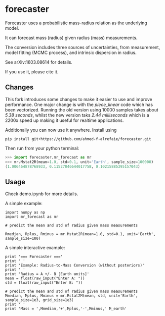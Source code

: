 forecaster
==========

Forecaster uses a probabilistic mass-radius relation as the underlying model.

It can forecast mass (radius) given radius (mass) measurements.

The conversion includes three sources of uncertainties, from measurement, model fitting (MCMC process), and intrinsic dispersion in radius.

See arXiv:1603.08614 for details. 

If you use it, please cite it.

Changes
-------

This fork introduces some changes to  make it easier to use and improve performance. One major change is with the
*piece_linear* code which has been vectorized. Running the old version using 10000 samples takes about *5.38 seconds*,
whilst the new version taks *2.44 milliseconds* which is a 2200x speed up making it useful for realtime applications.


Additionally you can now use it anywhere. Install using
```
pip install git+https://github.com/ahmed-f-alrefaie/forecaster.git
```

Then run from your python terminal:

```python
>>> import forecaster.mr_forecast as mr
>>> mr.Mstat2R(mean=1.0, std=0.1, unit='Earth', sample_size=100000)
(1.006464878768933, 0.11527046644017758, 0.10215885395157043)
```


Usage
-----

Check demo.ipynb for more details.


A simple example:

	import numpy as np
	import mr_forecast as mr
	
	# predict the mean and std of radius given mass measurements

	Rmedian, Rplus, Rminus = mr.Mstat2R(mean=1.0, std=0.1, unit='Earth', sample_size=100)

A simple interactive example:
    
    print '=== Forecaster ==='
    print ' '
    print 'Example: Radius-to-Mass Conversion (without posteriors)'
    print ' '
    print 'Radius = A +/- B [Earth units]'
    mean = float(raw_input("Enter A: "))
    std = float(raw_input("Enter B: "))

    # predict the mean and std of radius given mass measurements
    Mmedian, Mplus, Mminus = mr.Rstat2M(mean, std, unit='Earth', sample_size=1e3, grid_size=1e3)
    print ' '
    print 'Mass = ',Mmedian,'+',Mplus,'-',Mminus,' M_earth'



